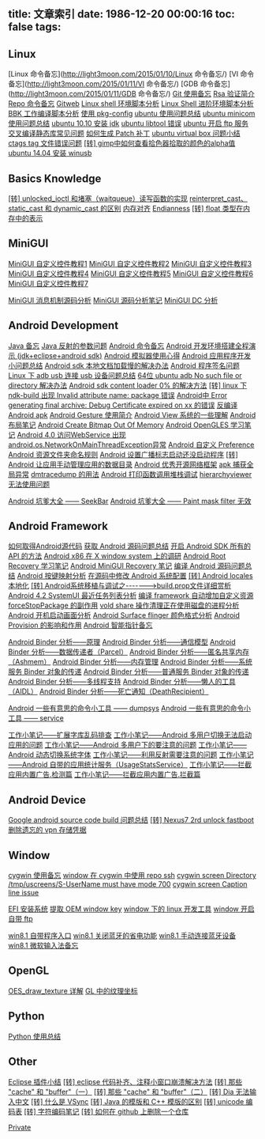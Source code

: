 ﻿title: 文章索引
date: 1986-12-20 00:00:16
toc: false
tags: 
---

## Linux

[Linux 命令备忘](http://light3moon.com/2015/01/10/Linux 命令备忘/) 
[VI 命令备忘](http://light3moon.com/2015/01/11/VI 命令备忘/) 
[GDB 命令备忘](http://light3moon.com/2015/01/11/GDB 命令备忘/) 
[Git 使用备忘](http://mingming-killer.diandian.com/post/2012-11-22/40042456857 "Git 使用备忘") 
[Rsa 验证简介](http://mingming-killer.diandian.com/post/2012-02-05/40038873372 "Rsa 验证简介") 
[Repo 命令备忘](http://mingming-killer.diandian.com/post/2012-11-22/40042011560 "Repo 命令备忘") 
[Gitweb](http://mingming-killer.diandian.com/post/2012-11-22/40043642349 "Gitweb") 
[Linux shell 环境脚本分析](http://mingming-killer.diandian.com/post/2012-11-22/40042075236 "Linux shell 环境脚本分析") 
[Linux Shell 进阶环境脚本分析](http://mingming-killer.diandian.com/post/2012-11-22/40043951996 "Linux Shell 进阶环境脚本分析") 
[BBK 工作编译脚本分析](http://mingming-killer.diandian.com/post/2014-06-17/40062017517 "BBK 工作编译脚本分析") 
[使用 pkg-config](http://mingming-killer.diandian.com/post/2012-11-22/40043054888 "使用 pkg-config") 
[ubuntu 使用问题总结](http://mingming-killer.diandian.com/post/2013-08-26/40052382762 "ubuntu 使用问题总结") 
[ubuntu minicom 使用问题总结](http://mingming-killer.diandian.com/post/2014-01-02/40060636504 "ubuntu minicom 使用问题总结") 
[ubuntu 10.10 安装 jdk](http://mingming-killer.diandian.com/post/2012-11-22/40042514280 "ubuntu 10.10 安装 jdk") 
[ubuntu libtool 错误](http://mingming-killer.diandian.com/post/2012-11-22/40043865417 "ubuntu libtool 错误") 
[ubuntu 开启 ftp 服务](http://mingming-killer.diandian.com/post/2012-11-22/40043484831 "ubuntu 开启 ftp 服务") 
[交叉编译静态库常见问题](http://mingming-killer.diandian.com/post/2012-11-23/40042564359 "交叉编译静态库常见问题") 
[如何生成 Patch 补丁](http://mingming-killer.diandian.com/post/2012-11-23/40042110738 "如何生成 Patch 补丁") 
[ubuntu virtual box 问题小结](http://mingming-killer.diandian.com/post/2013-11-21/40060176284 "ubuntu virtual box 问题小结") 
[ctags tag 文件错误问题](http://mingming-killer.diandian.com/post/2014-08-24/40062768487 "ctags tag 文件错误问题") 
[[转] gimp中如何查看拾色器拾取的颜色的alpha值](http://mingming-killer.diandian.com/post/2014-09-22/40063041542 "[转] gimp中如何查看拾色器拾取的颜色的alpha值") 
[ubuntu 14.04 安装 winusb](http://mingming-killer.diandian.com/post/2014-10-22/40063223014 "ubuntu 14.04 安装 winusb") 


## Basics Knowledge

[[转] unlocked_ioctl 和堵塞（waitqueue）读写函数的实现](http://mingming-killer.diandian.com/post/2014-08-27/40062798062 "[转] unlocked_ioctl 和堵塞（waitqueue）读写函数的实现") 
[reinterpret_cast、static_cast 和 dynamic_cast 的区别](http://mingming-killer.diandian.com/post/2014-09-17/40062988353 "`reinterpret_cast`、`static_cast` 和 dynamic_cast 的区别") 
[内存对齐](http://mingming-killer.diandian.com/post/2014-06-19/40062039462 "内存对齐") 
[Endianness](http://mingming-killer.diandian.com/post/2014-09-17/40062988142 "Endianness") 
[[转] float 类型在内存中的表示](http://mingming-killer.diandian.com/post/2014-12-20/40065653992 "[转] float 类型在内存中的表示") 


## MiniGUI

[MiniGUI 自定义控件教程1](http://mingming-killer.diandian.com/post/2012-02-05/40039203768 "MiniGUI 自定义控件教程1") 
[MiniGUI 自定义控件教程2](http://mingming-killer.diandian.com/post/2012-02-05/40039960287 "MiniGUI 自定义控件教程2") 
[MiniGUI 自定义控件教程3](http://mingming-killer.diandian.com/post/2012-02-05/40039689836 "MiniGUI 自定义控件教程3") 
[MiniGUI 自定义控件教程4](http://mingming-killer.diandian.com/post/2012-02-05/40039394475 "MiniGUI 自定义控件教程4") 
[MiniGUI 自定义控件教程5](http://mingming-killer.diandian.com/post/2012-02-05/40039209884 "MiniGUI 自定义控件教程5") 
[MiniGUI 自定义控件教程6](http://mingming-killer.diandian.com/post/2012-02-05/40039209844 "MiniGUI 自定义控件教程6") 
[MiniGUI 自定义控件教程7](http://mingming-killer.diandian.com/post/2012-02-05/40038475199 "MiniGUI 自定义控件教程7") 

[MiniGUI 消息机制源码分析](http://mingming-killer.diandian.com/post/2012-11-23/40043726027 "MiniGUI 消息机制源码分析") 
[MiniGUI 源码分析笔记](http://mingming-killer.diandian.com/post/2012-11-23/40042541518 "MiniGUI 源码分析笔记") 
[MiniGUI DC 分析](http://mingming-killer.diandian.com/post/2012-11-23/40042205741 "MiniGUI DC 分析") 


## Android Development

[Java 备忘](http://mingming-killer.diandian.com/post/2012-11-23/40042118355 "Java 备忘") 
[Java 反射的参数问题](http://mingming-killer.diandian.com/post/2014-12-27/40065680516 "Java 反射的参数问题") 
[Android 命令备忘](http://mingming-killer.diandian.com/post/2013-10-30/40056056697 "Android 命令备忘") 
[Android 开发环境搭建全程演示 (jdk+eclipse+android sdk)](http://mingming-killer.diandian.com/post/2012-02-19/40038133438 "Android 开发环境搭建全程演示 (jdk+eclipse+android sdk)") 
[Android 模拟器使用心得](http://mingming-killer.diandian.com/post/2012-11-23/40043137292 "Android 模拟器使用心得") 
[Android 应用程序开发小问题总结](http://mingming-killer.diandian.com/post/2012-11-23/40042612750 "Android 应用程序开发小问题总结") 
[Android sdk 本地文档加载慢的解决办法](http://mingming-killer.diandian.com/post/2012-11-22/40042474656 "Android sdk 本地文档加载慢的解决办法") 
[Android 程序签名问题](http://mingming-killer.diandian.com/post/2012-04-09/40039374207 "Android 程序签名问题") 
[Linux 下 adb usb 连接 usb 设备问题总结](http://mingming-killer.diandian.com/post/2012-11-23/40043044175 "Linux 下 adb usb 连接 usb 设备问题总结") 
[64位 ubuntu adb No such file or directory 解决办法](http://mingming-killer.diandian.com/post/2013-08-26/40052345030 "64位 ubuntu adb No such file or directory 解决办法") 
[Android sdk content loader 0% 的解决方法](http://mingming-killer.diandian.com/post/2014-04-24/40061579231 "Android sdk content loader 0% 的解决方法") 
[[转] linux 下 ndk-build 出现 Invalid attribute name: package 错误](http://mingming-killer.diandian.com/post/2013-08-26/40053692186 "[转] linux 下 ndk-build 出现 Invalid attribute name: package 错误") 
[Android中 Error generating final archive: Debug Certificate expired on xx 的错误](http://mingming-killer.diandian.com/post/2011-07-24/40038165328 "Android中 Error generating final archive: Debug Certificate expired on xx 的错误") 
[反编译 Android apk](http://mingming-killer.diandian.com/post/2012-03-02/40038459637 "反编译 Android apk") 
[Android Gesture 使用简介](http://mingming-killer.diandian.com/post/2012-11-23/40042527201 "Android Gesture 使用简介") 
[Android View 系统的一些理解](http://mingming-killer.diandian.com/post/2012-08-21/40039695400 "Android View 系统的一些理解") 
[Android 布局笔记](http://mingming-killer.diandian.com/post/2012-11-23/40042020328 "Android 布局笔记") 
[Android Create Bitmap Out Of Memory](http://mingming-killer.diandian.com/post/2012-11-23/40043824662 "Android Create Bitmap Out Of Memory") 
[Android OpenGLES 学习笔记](http://mingming-killer.diandian.com/post/2012-08-21/40039904672 "Android OpenGLES 学习笔记") 
[Android 4.0 访问WebService 出现 android.os.NetworkOnMainThreadException异常](http://mingming-killer.diandian.com/post/2012-08-31/40038128935 "Android 4.0 访问WebService 出现 android.os.NetworkOnMainThreadException异常") 
[Android 自定义 Preference](http://mingming-killer.diandian.com/post/2012-11-23/40042795428 "Android 自定义 Preference") 
[Android 资源文件夹命名规则](http://mingming-killer.diandian.com/post/2014-05-04/40061663797 "Android 资源文件夹命名规则") 
[Android 设置广播标志启动还没启动程序](http://mingming-killer.diandian.com/post/2014-05-15/40061752791 "Android 设置广播标志启动还没启动程序") 
[[转] Android 让应用手动管理应用的数据目录](http://mingming-killer.diandian.com/post/2014-05-26/40061843062 "[转] Android 让应用手动管理应用的数据目录") 
[Android 优秀开源网络框架](http://mingming-killer.diandian.com/post/2014-05-26/40061842470 "Android 优秀开源网络框架") 
[apk 捕获全局异常](http://mingming-killer.diandian.com/post/2014-06-17/40062037390 "apk 捕获全局异常") 
[dmtracedump 的用法](http://mingming-killer.diandian.com/post/2014-07-22/40062251272 "dmtracedump 的用法") 
[Android 打印函数调用堆栈调试](http://mingming-killer.diandian.com/post/2014-07-28/40062314377 "Android 打印函数调用堆栈调试") 
[hierarchyviewer 无法使用问题](http://mingming-killer.diandian.com/post/2014-12-20/40065644503 "hierarchyviewer 无法使用问题") 

[Android 坑爹大全 —— SeekBar](http://mingming-killer.diandian.com/post/2014-08-13/40062497661 "Android 坑爹大全 —— SeekBar") 
[Android 坑爹大全 —— Paint mask filter 无效](http://mingming-killer.diandian.com/post/2014-09-19/40063020120 "Android 坑爹大全 —— Paint mask filter 无效") 


## Android Framework

[如何取得Android源代码](http://mingming-killer.diandian.com/post/2012-02-19/40038593763 "如何取得Android源代码") 
[获取 Android 源码问题总结](http://mingming-killer.diandian.com/post/2013-12-19/40060490947 "获取 Android 源码问题总结") 
[开启 Android SDK 所有的 API 的方法](http://mingming-killer.diandian.com/post/2012-11-23/40042629605 "开启 Android SDK 所有的 API 的方法") 
[Android x86 在 X window system 上的调研](http://mingming-killer.diandian.com/post/2012-11-23/40043597499 "Android x86 在 X window system 上的调研") 
[Android Root Recovery 学习笔记](http://mingming-killer.diandian.com/post/2012-08-21/40039144800 "Android Root Recovery 学习笔记") 
[Android MiniGUI Recovery 笔记](http://mingming-killer.diandian.com/post/2012-11-23/40042663361 "Android MiniGUI Recovery 笔记") 
[编译 Android 源码问题总结](http://mingming-killer.diandian.com/post/2012-11-23/40042370948 "编译 Android 源码问题总结") 
[Android 按键映射分析](http://mingming-killer.diandian.com/post/2012-11-23/40043260736 "Android 按键映射分析") 
[在源码中修改 Android 系统配置](http://mingming-killer.diandian.com/post/2013-09-02/40052117745 "在源码中修改 Android 系统配置") 
[[转] Android locales 本地化](http://mingming-killer.diandian.com/post/2013-11-14/40060119035 "[转] Android locales 本地化") 
[[转] Android系统移植与调试之------->build.prop文件详细赏析](http://mingming-killer.diandian.com/post/2013-11-15/40060103255 "[转] Android系统移植与调试之------->build.prop文件详细赏析") 
[Android 4.2 SystemUI 最近任务列表分析](http://mingming-killer.diandian.com/post/2014-04-28/40061628264 "Android 4.2 SystemUI 最近任务列表分析") 
[编译 framework 自动增加自定义资源](http://mingming-killer.diandian.com/post/2014-05-04/40061671114 "编译 framework 自动增加自定义资源") 
[forceStopPackage 的副作用](http://mingming-killer.diandian.com/post/2014-05-15/40061757929 "forceStopPackage 的副作用") 
[vold share 操作清理正在使用磁盘的进程分析](http://mingming-killer.diandian.com/post/2014-05-17/40061795955 "vold share 操作清理正在使用磁盘的进程分析") 
[Android 开机启动画面分析](http://mingming-killer.diandian.com/post/2014-05-20/40061810899 "Android 开机启动画面分析") 
[Android Surface flinger 颜色格式分析](http://mingming-killer.diandian.com/post/2014-05-31/40061867491 "Android Surface flinger 颜色格式分析") 
[Android Provision 的影响和作用](http://mingming-killer.diandian.com/post/2014-09-09/40062912287 "Android Provision 的影响和作用") 
[Android 智能指针备忘](http://mingming-killer.diandian.com/post/2014-06-17/40062011119 "Android 智能指针备忘") 

[Android Binder 分析——原理](http://mingming-killer.diandian.com/post/2014-08-22/40062739695 "Android Binder 分析——原理") 
[Android Binder 分析——通信模型](http://mingming-killer.diandian.com/post/2014-09-12/40062959178 "Android Binder 分析——通信模型") 
[Android Binder 分析——数据传递者（Parcel）](http://mingming-killer.diandian.com/post/2014-09-23/40063048909 "Android Binder 分析——数据传递者（Parcel）") 
[Android Binder 分析——匿名共享内存（Ashmem）](http://mingming-killer.diandian.com/post/2014-10-31/40063291795 "Android Binder 分析——匿名共享内存（Ashmem）") 
[Android Binder 分析——内存管理](http://mingming-killer.diandian.com/post/2014-10-11/40063168555 "Android Binder 分析——内存管理") 
[Android Binder 分析——系统服务 Binder 对象的传递](http://mingming-killer.diandian.com/post/2014-08-27/40062814789 "Android Binder 分析——系统服务 Binder 对象的传递") 
[Android Binder 分析——普通服务 Binder 对象的传递](http://mingming-killer.diandian.com/post/2014-11-08/40063333232 "Android Binder 分析——普通服务 Binder 对象的传递") 
[Android Binder 分析——多线程支持](http://mingming-killer.diandian.com/post/2014-08-19/40062702434 "Android Binder 分析——多线程支持") 
[Android Binder 分析——懒人的工具（AIDL）](http://mingming-killer.diandian.com/post/2014-08-04/40062388014 "Android Binder 分析——懒人的工具（AIDL）") 
[Android Binder 分析——死亡通知（DeathRecipient）](http://mingming-killer.diandian.com/post/2014-11-19/40064430905 "Android Binder 分析——死亡通知（DeathRecipient）") 

[Android 一些有意思的命令小工具 —— dumpsys](http://mingming-killer.diandian.com/post/2014-12-22/40065669072 "Android 一些有意思的命令小工具 —— dumpsys") 
[Android 一些有意思的命令小工具 —— service](http://mingming-killer.diandian.com/post/2014-12-20/40065655791 "Android 一些有意思的命令小工具 —— service") 

[工作小笔记——扩展字库乱码排查](http://mingming-killer.diandian.com/post/2014-08-08/40062437624 "工作小笔记——扩展字库乱码排查") 
[工作小笔记——Android 多用户切换无法启动应用的问题](http://mingming-killer.diandian.com/post/2014-10-08/40063121053 "工作小笔记——Android 多用户切换无法启动应用的问题") 
[工作小笔记——Android 多用户下的要注意的问题](http://mingming-killer.diandian.com/post/2014-10-09/40063130162 "工作小笔记——Android 多用户下的要注意的问题") 
[工作小笔记——Android 动态切换系统字体](http://mingming-killer.diandian.com/post/2014-10-23/40063248496 "工作小笔记——Android 动态切换系统字体") 
[工作小笔记——利用反射需要注意的问题](http://mingming-killer.diandian.com/post/2014-10-28/40063279653 "工作小笔记——利用反射需要注意的问题") 
[工作小笔记——Android 自带的应用统计服务（UsageStatsService）](http://mingming-killer.diandian.com/post/2014-12-22/40065676359 "工作小笔记——Android 自带的应用统计服务（UsageStatsService）") 
[工作小笔记——拦截应用内置广告.检测篇](http://mingming-killer.diandian.com/post/2014-11-24/40064455886 "工作小笔记——拦截应用内置广告.检测篇") 
[工作小笔记——拦截应用内置广告.拦截篇](http://mingming-killer.diandian.com/post/2014-12-27/40065701903 "工作小笔记——拦截应用内置广告.拦截篇") 


## Android Device

[Google android source code build 问题总结](http://mingming-killer.diandian.com/post/2014-01-08/40060697037 "Google android source code build 问题总结") 
[[转] Nexus7 2rd unlock fastboot](http://mingming-killer.diandian.com/post/2013-12-16/40060463270 "[转] Nexus7 2rd unlock fastboot") 
[删除遗忘的 vpn 存储凭据](http://mingming-killer.diandian.com/post/2014-12-01/40065502652 "删除遗忘的 vpn 存储凭据") 


## Window

[cygwin 使用备忘](http://mingming-killer.diandian.com/post/2013-07-27/40051133099 "cygwin 使用备忘") 
[window 在 cygwin 中使用 repo ssh](http://mingming-killer.diandian.com/post/2012-11-22/40042324975 "window 在 cygwin 中使用 repo ssh") 
[cygwin screen Directory /tmp/uscreens/S-UserName must have mode 700](http://mingming-killer.diandian.com/post/2014-05-01/40061664796 "cygwin screen Directory /tmp/uscreens/S-UserName must have mode 700") 
[cygwin screen Caption line issue](http://mingming-killer.diandian.com/post/2014-05-02/40061657220 "cygwin screen Caption line issue") 

[EFI 安装系统](http://mingming-killer.diandian.com/post/2014-05-02/40061677452 "EFI 安装系统") 
[提取 OEM window key](http://mingming-killer.diandian.com/post/2014-06-17/40062038137 "提取 OEM window key") 
[window 下的 linux 开发工具](http://mingming-killer.diandian.com/post/2012-11-22/40043529497 "window 下的 linux 开发工具") 
[window 开启自带 ftp](http://mingming-killer.diandian.com/post/2012-11-22/40043063359 "window 开启自带 ftp") 

[win8.1 自带程序入口](http://mingming-killer.diandian.com/post/2014-02-03/40060915144 "win8.1 自带程序入口") 
[win8.1 关闭蓝牙的省电功能](http://mingming-killer.diandian.com/post/2014-08-22/40062749280 "win8.1 关闭蓝牙的省电功能") 
[win8.1 手动连接蓝牙设备](http://mingming-killer.diandian.com/post/2014-09-18/40062981165 "win8.1 手动连接蓝牙设备") 
[win8.1 微软输入法备忘](http://mingming-killer.diandian.com/post/2014-12-31/40065717557 "win8.1 微软输入法备忘") 


## OpenGL

[OES_draw_texture 详解](http://mingming-killer.diandian.com/post/2013-11-03/40056620141) 
[GL 中的纹理坐标](http://mingming-killer.diandian.com/post/2014-06-13/40062006061 "GL 中的纹理坐标") 


## Python

[Python 使用总结](http://mingming-killer.diandian.com/post/2014-01-07/40060700011 "Python 使用总结") 


## Other

[Eclipse 插件小结](http://mingming-killer.diandian.com/post/2012-11-22/40042628884 "Eclipse 插件小结") 
[[转] eclipse 代码补齐、注释小窗口崩溃解决方法](http://mingming-killer.diandian.com/post/2014-04-26/40061615417 "[转] eclipse 代码补齐、注释小窗口崩溃解决方法") 
[[转] 那些 "cache" 和 "buffer"（一）](http://mingming-killer.diandian.com/post/2012-11-22/40043627359 "[转] 那些 cache 和 buffer（一）") 
[[转] 那些 "cache" 和 "buffer"（二）](http://mingming-killer.diandian.com/post/2012-11-22/40043851115 "[转] 那些 cache 和 buffer（二）") 
[[转] Dia 无法输入中文](http://mingming-killer.diandian.com/post/2012-12-11/40046147033 "[转] Dia 无法输入中文") 
[[转] 什么是 VSync](http://mingming-killer.diandian.com/post/2014-06-17/40062018531 "[转] 什么是 VSync") 
[[转] Java 的模版和 C++ 模版的区别](http://mingming-killer.diandian.com/post/2014-06-20/40062030713 "[转] Java 的模版和 C++ 模版的区别") 
[[转] unicode 编码表](http://mingming-killer.diandian.com/post/2014-08-08/40062434087 "[转] unicode 编码表") 
[[转] 字符编码笔记](http://mingming-killer.diandian.com/post/2014-08-08/40062440589 "[转] 字符编码笔记") 
[[转] 如何在 github 上删除一个仓库](http://mingming-killer.diandian.com/post/2014-11-25/40064450570 "[转] 如何在 github 上删除一个仓库") 



[Private](http://mingming-killer.diandian.com/post/2012-11-22/40042558341 "Private") 